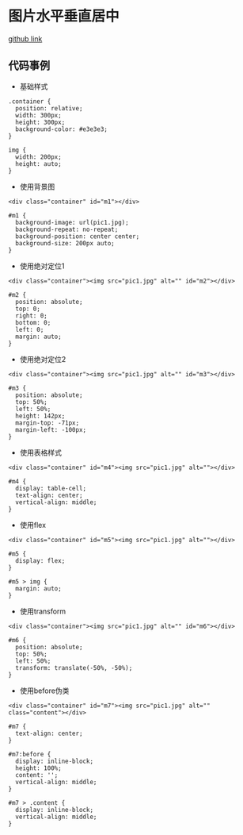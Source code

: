 # **图片水平垂直居中**
[github link](https://github.com/ogoss/image-middle)
## 代码事例
- 基础样式
```
.container {
  position: relative;
  width: 300px;
  height: 300px;
  background-color: #e3e3e3;
}

img {
  width: 200px;
  height: auto;
}
```

- 使用背景图
```
<div class="container" id="m1"></div>
```

```
#m1 {
  background-image: url(pic1.jpg);
  background-repeat: no-repeat;
  background-position: center center;
  background-size: 200px auto;
}
```

- 使用绝对定位1
```
<div class="container"><img src="pic1.jpg" alt="" id="m2"></div>
```

```
#m2 {
  position: absolute;
  top: 0;
  right: 0;
  bottom: 0;
  left: 0;
  margin: auto;
}
```

- 使用绝对定位2
```
<div class="container"><img src="pic1.jpg" alt="" id="m3"></div>
```

```
#m3 {
  position: absolute;
  top: 50%;
  left: 50%;
  height: 142px;
  margin-top: -71px;
  margin-left: -100px;
}
```

- 使用表格样式
```
<div class="container" id="m4"><img src="pic1.jpg" alt=""></div>
```

```
#m4 {
  display: table-cell;
  text-align: center;
  vertical-align: middle;
}
```

- 使用flex
```
<div class="container" id="m5"><img src="pic1.jpg" alt=""></div>
```

```
#m5 {
  display: flex;
}

#m5 > img {
  margin: auto;
}
```

- 使用transform
```
<div class="container"><img src="pic1.jpg" alt="" id="m6"></div>
```

```
#m6 {
  position: absolute;
  top: 50%;
  left: 50%;
  transform: translate(-50%, -50%);
}
```

- 使用before伪类
```
<div class="container" id="m7"><img src="pic1.jpg" alt="" class="content"></div>
```

```
#m7 {
  text-align: center;
}

#m7:before {
  display: inline-block;
  height: 100%;
  content: '';
  vertical-align: middle;
}

#m7 > .content {
  display: inline-block;
  vertical-align: middle;
}
```
